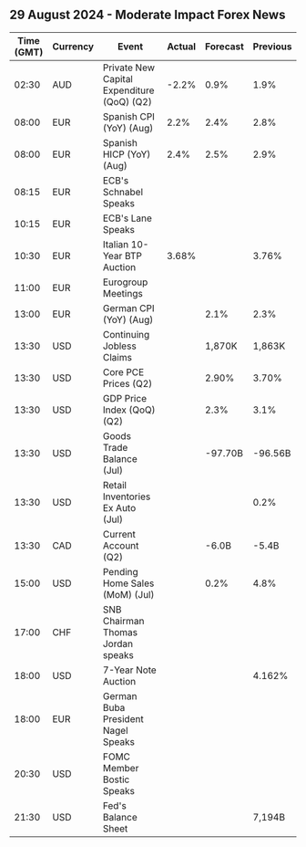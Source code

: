 ## 29 August 2024 - Moderate Impact Forex News

| Time (GMT) | Currency | Event | Actual | Forecast | Previous |
|------|----------|-------|--------|----------|----------|
| 02:30 | AUD | Private New Capital Expenditure (QoQ) (Q2) | -2.2% | 0.9% | 1.9% |
| 08:00 | EUR | Spanish CPI (YoY) (Aug) | 2.2% | 2.4% | 2.8% |
| 08:00 | EUR | Spanish HICP (YoY) (Aug) | 2.4% | 2.5% | 2.9% |
| 08:15 | EUR | ECB's Schnabel Speaks |  |  |  |
| 10:15 | EUR | ECB's Lane Speaks |  |  |  |
| 10:30 | EUR | Italian 10-Year BTP Auction | 3.68% |  | 3.76% |
| 11:00 | EUR | Eurogroup Meetings |  |  |  |
| 13:00 | EUR | German CPI (YoY) (Aug) |  | 2.1% | 2.3% |
| 13:30 | USD | Continuing Jobless Claims |  | 1,870K | 1,863K |
| 13:30 | USD | Core PCE Prices (Q2) |  | 2.90% | 3.70% |
| 13:30 | USD | GDP Price Index (QoQ) (Q2) |  | 2.3% | 3.1% |
| 13:30 | USD | Goods Trade Balance (Jul) |  | -97.70B | -96.56B |
| 13:30 | USD | Retail Inventories Ex Auto (Jul) |  |  | 0.2% |
| 13:30 | CAD | Current Account (Q2) |  | -6.0B | -5.4B |
| 15:00 | USD | Pending Home Sales (MoM) (Jul) |  | 0.2% | 4.8% |
| 17:00 | CHF | SNB Chairman Thomas Jordan speaks |  |  |  |
| 18:00 | USD | 7-Year Note Auction |  |  | 4.162% |
| 18:00 | EUR | German Buba President Nagel Speaks |  |  |  |
| 20:30 | USD | FOMC Member Bostic Speaks |  |  |  |
| 21:30 | USD | Fed's Balance Sheet |  |  | 7,194B |
